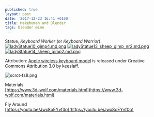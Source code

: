 ```yaml
---
published: true
layout: post
date: '2017-12-23 16:41 +0100'
title: Makehuman and Blender
tags: blender mine
---
```

Statue, _Keyboard Worker_ (or _Keyboard Warrior_).
[![ladyStatue10_gimp4.md.png](https://images.weserv.nl/?url=//cdn.scrot.moe/images/2017/12/24/ladyStatue10_gimp4.md.png)](https://images.weserv.nl/?url=//cdn.scrot.moe/images/2017/12/24/ladyStatue10_gimp4.png)
[![ladyStatue13_sheep_gimp_nr2.md.png](https://images.weserv.nl/?url=//cdn.scrot.moe/images/2017/12/25/ladyStatue13_sheep_gimp_nr2.md.png)](https://images.weserv.nl/?url=//cdn.scrot.moe/images/2017/12/25/ladyStatue13_sheep_gimp_nr2.png)
[![ladyStatue14_sheep_gimp2.md.png](https://images.weserv.nl/?url=//cdn.scrot.moe/images/2017/12/25/ladyStatue14_sheep_gimp2.md.png)](https://images.weserv.nl/?url=//cdn.scrot.moe/images/2017/12/25/ladyStatue14_sheep_gimp2.png)

Attribution: [Apple wireless keyboard model](https://www.blendswap.com/blends/view/89423) is released under Creative Commons Attribution 3.0 by keeslaff.

![scrot-fs8.png]({{site.baseurl}}/media/scrot-fs8.png)

Materials  
[https://www.3d-wolf.com/materials.html](https://www.3d-wolf.com/materials.html)

Fly Around  
[https://youtu.be/Jwx8oEYvf0o](https://youtu.be/Jwx8oEYvf0o)
